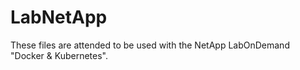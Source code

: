 # LabNetApp

These files are attended to be used with the NetApp LabOnDemand "Docker & Kubernetes".
